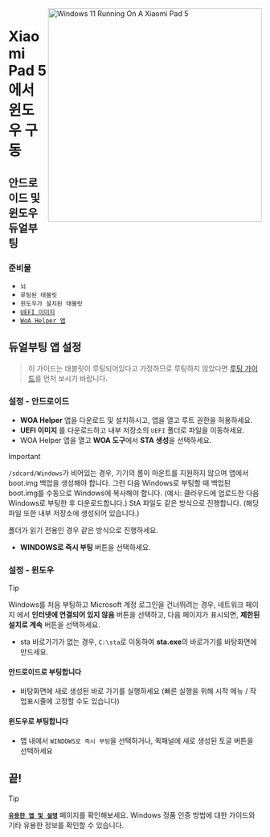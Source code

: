 <img align="right" src="https://raw.githubusercontent.com/erdilS/Port-Windows-11-Xiaomi-Pad-5/main/nabu.png" width="425" alt="Windows 11 Running On A Xiaomi Pad 5">

# Xiaomi Pad 5 에서 윈도우 구동

## 안드로이드 및 윈도우 듀얼부팅

### 준비물
- ```뇌```
- ```루팅된 태블릿```
- ```윈도우가 설치된 태블릿```
- [```UEFI 이미지```](https://github.com/erdilS/Port-Windows-11-Xiaomi-Pad-5/releases/download/UEFI/uefi-v3.img)
- [```WoA Helper 앱```](https://github.com/n00b69/woa-helper/releases/tag/APK)

## 듀얼부팅 앱 설정
> 이 가이드는 태블릿이 루팅되어있다고 가정하므로 루팅하지 않았다면 [루팅 가이드](2-rootguide-ko.md)를 먼저 보시기 바랍니다.

### 설정 - 안드로이드
- **WOA Helper** 앱을 다운로드 및 설치하시고, 앱을 열고 루트 권한을 허용하세요.
- **UEFI 이미지** 를 다운로드하고 내부 저장소의 `UEFI` 폴더로 파일을 이동하세요.
- WOA Helper 앱을 열고 **WOA 도구**에서 **STA 생성**을 선택하세요.
> [!Important]
> `/sdcard/Windows`가 비어있는 경우, 기기의 롬이 마운트를 지원하지 않으며 앱에서 boot.img 백업을 생성해야 합니다. 그런 다음 Windows로 부팅할 때 백업된 boot.img를 수동으로 Windows에 복사해야 합니다. (예시: 클라우드에 업로드한 다음 Windows로 부팅한 후 다운로드합니다.) StA 파일도 같은 방식으로 진행합니다. (해당 파일 또한 내부 저장소에 생성되어 있습니다.)
>
> 폴더가 읽기 전용인 경우 같은 방식으로 진행하세요.
- **WINDOWS로 즉시 부팅** 버튼을 선택하세요.

### 설정 - 윈도우
> [!Tip]
> Windows를 처음 부팅하고 Microsoft 계정 로그인을 건너뛰려는 경우, 네트워크 페이지 에서 **인터넷에 연결되어 있지 않음** 버튼을 선택하고, 다음 페이지가 표시되면, **제한된 설치로 계속** 버튼을 선택하세요.
- sta 바로가기가 없는 경우, `C:\sta`로 이동하여 **sta.exe**의 바로가기를 바탕화면에 만드세요.

#### 안드로이드로 부팅합니다
- 바탕화면에 새로 생성된 바로 가기를 실행하세요 (빠른 실행을 위해 시작 메뉴 / 작업표시줄에 고정할 수도 있습니다)

#### 윈도우로 부팅합니다
- 앱 내에서 `WINDOWS로 즉시 부팅`을 선택하거나, 퀵패널에 새로 생성된 토글 버튼을 선택하세요
  
## 끝!

> [!TIP]
> [**```유용한 앱 및 설명```**](Additional-materials-ko.md) 페이지를 확인해보세요. Windows 정품 인증 방법에 대한 가이드와 기타 유용한 정보를 확인할 수 있습니다.










